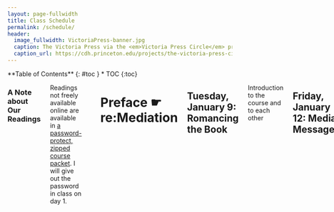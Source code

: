 ```yaml
---
layout: page-fullwidth
title: Class Schedule
permalink: /schedule/
header:
  image_fullwidth: VictoriaPress-banner.jpg
  caption: The Victoria Press via the <em>Victoria Press Circle</em> project
  caption_url: https://cdh.princeton.edu/projects/the-victoria-press-circle/
---
```


<div class="row">
<div class="medium-4 medium-push-8 columns" markdown="1">
<div class="panel radius" markdown="1">
**Table of Contents**
{: #toc }
*  TOC
{:toc}
</div>
</div><!-- /.medium-4.columns -->

<div class="medium-8 medium-pull-4 columns" markdown="1">

### A Note about Our Readings

Readings not freely available online are available in [a password-protect, zipped course packet](#). I will give out the password in class on day 1.

-----

# Preface &#9755; re:Mediation

## Tuesday, January 9: Romancing the Book

Introduction to the course and to each other

## Friday, January 12: Media Messages

{% include alert info='Lab #1: Markdown' %}

Read:

+ Marshall McLuhan, “The Medium is the Message”
+ Octavia Bulter, "Speech Sounds"

-----

# Chapter 1 &#9755; Inscription

## Tuesday, January 16: 

+ James Gleick, *The Information*, prologue-chapter 1 (pg. 3-50)
+ Ted Chiang, ["The Truth of Fact, the Truth of Feeling"](https://subterraneanpress.com/magazine/fall_2013/the_truth_of_fact_the_truth_of_feeling_by_ted_chiang)

## Friday, January 19: Dead Media Poster Workshop

Professor Cordell away

## Tuesday, January 23: Manuscript

{% include alert info='Lab 2: Simulating the Scriptorium' %}

Read:

+ Bede, [“The Story of Cædmon”](http://www.heorot.dk/bede-caedmon.html)
+ Ælfric, [Preface to his translation of Genesis](https://brandonwhawk.net/2014/07/30/aelfrics-preface-to-genesis-a-translation/).
+ Geoffrey Chaucer, [“Chaucer’s Words to His Scrivener”](http://genius.com/Geoffrey-chaucer-chaucers-words-to-his-scrivener-annotated)
+ Excerpts from Johannes Trithemius, [*In Praise of Scribes*](http://misc.yarinareth.net/trithemius.html)

Watch:

+ Getty Museum, ["Making Manuscripts"](https://youtu.be/nuNfdHNTv9o) (6:19)


## Friday, January 26: Vivifying Media

{% include alert warning='DUE: Dead Media Poster Presentations in class' %}

## Tuesday, January 30: Orality & Literacy

Read:

+ Ellen Cushman, "The Cherokee Syllabary: A Writing System in Its Own Right"

(Optional) Listen:

+ ["Inventing Writing" episode](http://whatsnewpodcast.org/episode5/), *What's New* podcast (30 mins) 

## Friday, February 2: Watermarks

{% include alert info='Lab 3: Making Paper' %}

Read:

+ Bonnie Mak, "Architectures of the Page"
+ John Morph, ["The Page as Interface"](http://transliteracies.english.ucsb.edu/images/flash_projects/john-morph.html)

-----

# Chapter 2 &#9755; Impression

## Tuesday, February 6: Book Tech

{% include alert info='Lab 4: Thinking with the Codex' %}

Read:

+ Lionel Casson, "From Roll to Codex"
+ Browse the following (pick 3-4 to focus on):
  + [Codex Sinaiticus](http://www.bl.uk/turning-the-pages/?id=b00f9a37-422c-4542-bfbd-b97bf3ce7d50&amp;type=book)
  + [Lindisfarne Gospel](http://www.bl.uk/turning-the-pages/?id=fdbcc772-3e21-468d-8ca1-9c192f0f939c&type=book)
  + [Book of Kells](http://digitalcollections.tcd.ie/home/index.php?DRIS_ID=MS58_003v) (this may take awhile to load)
  + [Diamond Sutra](http://www.bl.uk/turning-the-pages/?id=1c92bc7e-8acc-49b3-9a27-b5ad8f44230a&amp;type=sd_planar)
  + [Sultan Baybars' Qur'an](http://www.bl.uk/turning-the-pages/?id=0354faf0-a67a-11db-87d3-0050c2490048&amp;type=book)
  + [The Golden Haggadah](http://www.bl.uk/turning-the-pages/?id=47111807-4e9a-43de-be65-96f49c3d623c&amp;type=book)
  + [The Sherborne Missal](http://www.bl.uk/turning-the-pages/?id=181afc99-df1f-4951-8981-df7e26625850&amp;type=book)
  + [The Gutenberg Bible](https://www.bl.uk/treasures/gutenberg/search.asp)
  + [The Nuremburg Chronicle](https://cudl.lib.cam.ac.uk/view/PR-INC-00000-A-00007-00002-00888/1)
  + [Codex Arundel](http://www.bl.uk/turning-the-pages/?id=758caef0-a664-11db-8b3a-0050c2490048&amp;type=book)
  + [*De Humani Corporis Fabrica*](https://cudl.lib.cam.ac.uk/view/PR-CCF-00046-00036/1)
  + [Shakespeare First Folio](https://cudl.lib.cam.ac.uk/view/PR-SSS-00010-00006/1)
  + [Mamusse wunneetupanatamwe Up-Biblium God naneeswe Nukkone Testament kah wonk VVusku Testament](https://archive.org/details/mamussewunneetup00elio)
  + [The Mercator Atlas of Europe](http://www.bl.uk/turning-the-pages/?id=223c7af8-bad6-4282-a684-17bf45bd0311&amp;type=book)
  + [Nature Printing](https://cudl.lib.cam.ac.uk/view/MS-ADD-10141/1)
  + [*Birds of America*](http://www.bl.uk/turning-the-pages/?id=6bf88002-53a1-41e2-bfc6-de66c674355a&amp;type=book)

## Friday, February 9: Into the Matrix

Watch:

+ Stephen Fry, [*The Machine That Made Us*](http://www.veoh.com/watch/v18714625RMJnrG8x) (This video is about 1 hour long; plan accordingly!)

Read:

+ James Gleick, *The Information*, chapter 2 (pg. 51-77)

Optional, but quite useful:

+ ["Letterpress Printing"](https://youtu.be/AHrLIVeH1KM)
+ ["How to Use a Composing Stick"](https://youtu.be/AHrLIVeH1KM)

## Tuesday, February 13: The Business of Print 

{% include alert info='Lab 5: Preparing to Print' %}

Read: 

+ Sarah Werner, ["Finding Women in the Printing Shop"](http://sarahwerner.net/blog/2014/10/finding-women-in-the-printing-shop/)
+ Benjamin Franklin, *The Autobiography of Benjamin Franklin* (pg. 7-57, ending at "The affairs of the Revolution occasion'd the interruption.")
+ Lisa Gitelman, “Print Culture (Other Than Codex): Job Printing and Its Importance"

## Friday, February 16: Typecasting

{% include alert info='Lab 6: Composing & Imposing' %}

Read:

+ Chris Gayomali, ["How Typeface Influences the Way We Read and Think"](http://theweek.com/articles/463196/how-typeface-influences-way-read-think)
+ Lindsay Lynch, ["How I Came to Love the En Space"](http://www.theatlantic.com/technology/archive/2016/09/how-i-came-to-love-the-en-space/499337/)
+ Pick at least one font from the [Kern Your Enthusiasm](http://hilobrow.com/tag/kern-enthusiasm/) series and read its blog post. You will be reporting on your chosen article in class so read it carefully.

(Optional) Watch:

+ [*Helvetica* movie trailer](https://youtu.be/7JkpYgjbYRg)

## Tuesday, February 20: A Mechanical Mind

{% include alert info='Lab 7: Pulling the Press!' %}

Read: 

+ Articles about the [Victoria Press](https://en.wikipedia.org/wiki/Victoria_Press)
  + M. M. H., "A Ramble with Mrs. Grundy: A Visit to the Victoria Printing Press," *English Woman's Journal* (1860)
  + "The Victoria Press," *Illustrated London News* (15 June 1861)
  + Emily Faithfull, "Women Compositors," *English Woman's Journal* (1861)

## Friday, February 23: Overload

+ Ann Blair, "Reading Strategies for Coping With Information Overload ca. 1550-1700"
+ Adam J. Hooks, ["How to Read Like a Renaissance Reader"](http://www.adamghooks.net/2012/08/how-to-read-like-renaissance-reader.html)
+ Jorge Louis Borges, "The Library of Babel"

-----

# Chapter 3 &#9755; Read-Write-Execute

## Tuesday, February 27: Format

{% include alert info='Lab 8: Deciphering Physical Books' %}

Read:

+ Jane Austen, Letters to her sister Cassandra (these are in order so you can read down from the first link to the next two letters):
  + [Friday, January 29](http://www.pemberley.com/janeinfo/auslet22.html#letter124)
  + [Thursday, February 4](http://www.pemberley.com/janeinfo/auslet22.html#letter125)
  + [February ?? 1813](http://www.pemberley.com/janeinfo/auslet22.html#letter126)
+ Herman Melville, ["Cetology" chapter of *Moby Dick*](http://www.powermobydick.com/Moby032.html)
+ Charles W. Chesnutt, "Baxter's Procustes"

## Thursday, March 1

{% include alert warning='DUE: Unessay 1 by 5pm' %}

## Friday, March 2: Annihilating Time & Space

Read:

+ James Gleick, *The Information*, chapters 4-6 (pg. 78-203)

## Spring Break, March 4-10

## Tuesday, March 13: A Pocket Universe

{% include alert info='Lab 8: Computational Reading I (words & ngrams)' %}

Read:

+ Sydney Padua, [*The Thrilling Adventures of Lovelace and Babbage*](http://amzn.to/2iPqWRY) (beginning-pg. 90)

## Friday, March 16: Distant Reading

{% include alert info='Lab 9: Computational Reading II (sentiments & topics)' %}

Read:

+ Sydney Padua, [*The Thrilling Adventures of Lovelace and Babbage*](http://amzn.to/2iPqWRY) (pg. 147-207)


## Tuesday, March 20: Distant Reading

Read:

+ Rebecca Onion, ["Going Viral in the Nineteenth Century"](http://www.laphamsquarterly.org/roundtable/going-viral-nineteenth-century)
+ James Gleick, *The Information*, chapter 11 (pg. 310-323)
+ Read "Beautiful Snow" and 4 other verses of your chosing from [*Fugitive Verses*](http://fugitiverses.viraltexts.org). 
  + Read the poems and also look at the example newspaper printing linked at the top of each.

## Friday, March 23: Open Lab

Professor Cordell away: **Open Lab** with practicum students to catch up with R activities

## Tuesday, March 27: Machine Writing

{% include alert info='Lab 10: Building a Bot' %}

Read:

+ Stephen Ramsay and Geoffrey Rockwell, [“Untitled Number 4: A Brechto-Socratic Dialogue”](http://www.geoffreyrockwell.com/publications/u4.4.pdf)
+ Annette Vee, "Understanding Computer Programming as Literacy"

-----

# Chapter 4 &#9755; Memory

## Friday, March 30: Seriality

Read:

+ TBD


## Tuesday, April 3: Obsolescence

Watch:

+ Carl Schlesinger and David Loeb Weiss, ["Farewell etaoin shrdlu"](https://vimeo.com/127605643) (30 mins)

Read:

+ Lauren J. Young, Daniel Peterschmidt, and Cat Frazier, "File Not Found Series"
  + ["Ghosts in The Reels"](https://apps.sciencefriday.com/data/ghosts.html)
  + ["The Librarians Saving the Internet"](https://apps.sciencefriday.com/data/librarians.html)
  + ["Data Reawakening"](https://apps.sciencefriday.com/data/reawakening.html)

(Optional) Read/Browse:

+ Kenneth Goldsmith, ["The Artful Accidents of Google Books"](http://www.newyorker.com/books/page-turner/the-artful-accidents-of-google-books)
+ [The Art of Google Books](http://theartofgooglebooks.tumblr.com/)

## Friday, April 6: The Book is Dead (Long Live the Book)

{% include alert info='Lab 11: Experimental Books' %}

Read:

+ Octave Uzanne, ["The End of Books"](https://ebooks.adelaide.edu.au/u/uzanne/octave/end/)
+ Matthew Kirschenbaum, ["Books After the Death of the Book"](http://www.publicbooks.org/books-after-the-death-of-the-book/)
+ Jessica Pressman, ["The Aesthetics of Bookishness in Twenty-First-Century Literature"](http://hdl.handle.net/2027/spo.act2080.0048.402)


## Tuesday, April 10: An Index of All Knowledge

Read: 

+ James Gleick, *The Information*, chapter 14-epilogue (pg. 373-426)


## Friday, April 13

Read:

+ Emily St. John Mandel, [*Station Eleven*](http://amzn.to/2hSefIP) (to the end of section 4, page 164)

## Tuesday, April 17: Survival is Insufficent

Read:

+ Emily St. John Mandel, [*Station Eleven*](http://amzn.to/2hSefIP) (to end of book)

## TBD

{% include alert warning='DUE: Unessay 2 by 5pm' %}


</div><!-- /.medium-8.columns -->
</div><!-- /.row -->